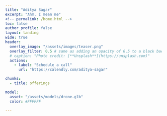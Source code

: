 ```yaml
---
title: "Aditya Sagar"
excerpt: "Ahm, I mean me"
<!-- permalink: /home.html -->
toc: false
author_profile: false
layout: landing
wide: true
header:
  overlay_image: "/assets/images/teaser.png"
  overlay_filter: 0.5 # same as adding an opacity of 0.5 to a black background
  # caption: "Photo credit: [**Unsplash**](https://unsplash.com)"
  actions:
    - label: "Schedule a call"
      url: "https://calendly.com/aditya-sagar"

chunks:
  - title: offerings

model:
  asset: "/assets/models/drone.glb"
  color: #FFFFFF

---
```




